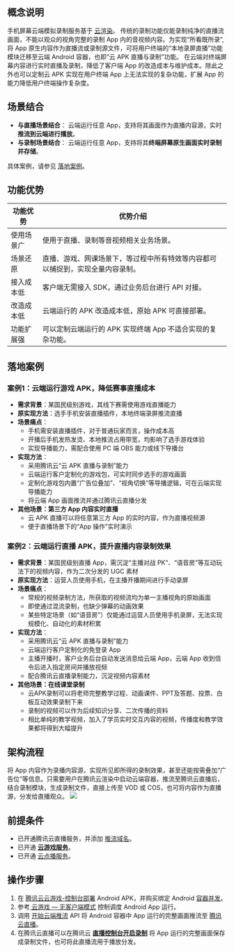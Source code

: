 ## 概念说明
手机屏幕云端模拟录制服务基于 [云渲染](https://cloud.tencent.com/document/product/1162/65422#7b5a45de-04c2-4cfc-8fcb-70bcc947a54f)。
传统的录制功能仅能录制纯净的直播流画面，不能以观众的视角完整的录制 App 内的音视频内容。为实现“所看既所录”,将 App 原生内容作为直播流或录制源文件，可将用户终端的“本地录屏直播”功能模块迁移至云端 Android 容器，也即“云 APK 直播与录制”功能。
在云端对终端屏幕内容进行实时直播及录制，降低了客户端 App 的改造成本与维护成本。除此之外也可以定制云 APK 实现在用户终端 App 上无法实现的复杂功能，扩展 App 的能力降低用户终端操作复杂度。

## 场景结合

- **与直播场景结合**：   云端运行任意 App，支持将其画面作为直播内容源，实时**推流到云端进行播放**。
- **与录制场景结合**：   云端运行任意 App，支持将其**终端屏幕原生画面实时录制并存储**。

具体案例，请参见 [落地案例](#case)。

 
## 功能优势

| 功能优势 | 优势介绍 | 
|---------|---------|
| 使用场景广 | 使用于直播、录制等音视频相关业务场景。 | 
| 场景还原 | 直播、游戏、网课场景下，等过程中所有特效等内容都可以捕捉到，实现全量内容录制。 | 
| 接入成本低 | 客户端无需接入 SDK，通过业务后台进行 API 对接。 | 
| 改造成本低 | 云端运行的 APK 改造成本低，原始 APK 可直接部署。 | 
| 功能扩展强 | 可以定制云端运行的 APK 实现终端 App 不适合实现的复杂功能。 | 


[](id:case)
## 落地案例

### 案例1：云端运行游戏 APK，降低赛事直播成本

- **需求背景**：某国民级别游戏，其线下赛需使用游戏直播能力
- **原实现方法**：选手手机安装直播插件，本地终端录屏推流直播
- **场景痛点**：
	- 手机需安装直播插件，对于普通玩家而言，操作成本高
	- 开播后手机发热发烫、本地推流占用带宽，均影响了选手游戏体验
	- 实现导播能力，需配合使用 PC 端 OBS 能力或线下导播台
- **实现方法**：
	- 采用腾讯云“云 APK 直播与录制”能力
	- 云端运行客户定制化的游戏包，可实时同步选手的游戏画面
	- 定制化游戏包内置“广告位叠加”、“视角切换”等导播逻辑，可在云端实现导播能力
	- 将云端 App 画面推流并通过腾讯云直播分发
- **其他场景：第三方 App 内容实时直播**
	- 云 APK 直播可以将任意第三方 App 的实时内容，作为直播视频源
	- 便于直播场景下的“App 操作”实时演示


### 案例2：云端运行直播 APK，提升直播内容录制效果

- **需求背景**：某国民级别直播 App，需沉淀“主播对战 PK“、“语音房”等互动玩法下的视频内容，作为二次分发的 UGC 素材
- **原实现方法**：运营人员使用手机，在主播开播期间进行手动录屏
- **场景痛点**：
	- 常规的视频录制方法，所获取的视频流均为单一主播视角的原始画面
	- 即使通过混流录制，也缺少弹幕的动画效果
	- 某些特定场景（如“语音房”）仅能通过运营人员使用手机录屏，无法实现规模化、自动化的素材积累
- **实现方法**：
	- 采用腾讯云“云 APK 直播与录制”能力
	- 云端运行客户定制化的免登录 App
	- 主播开播时，客户业务后台自动发送消息给云端 App，云端 App 收到信令后进入指定房间并播放视频
	- 配合腾讯云直播录制能力，沉淀视频内容素材
- **其他场景：在线课堂录制**
	- 云APK录制可以将老师完整教学过程、动画课件、PPT及答题、投票、白板互动效果录制下来
	- 录制的视频可以作为后续知识分享、二次传播的资料
	- 相比单纯的教学视频，加入了学员实时交互内容的视频，传播度和教学效果都将得到大幅提升

## 架构流程
将 App 内容作为录播内容源，实现所见即所得的录制效果，甚至还能按需叠加“广告位”等信息。只需要用户在腾讯云渲染中启动云端容器，推流至腾讯云直播后，结合录制模块，生成录制文件，直接上传至 VOD 或 COS，也可将内容作为直播源，分发给直播观众。
![](https://qcloudimg.tencent-cloud.cn/raw/1d44f35c1f96ba20c5c9ef7f07e1bcd4.png)
 

## 前提条件
- 已开通腾讯云直播服务，并添加 [推流域名](https://cloud.tencent.com/document/product/267/20381)。
- 已开通 [**云游戏服务**](https://cloud.tencent.com/document/product/1162)。
- 已开通 [云点播服务](https://cloud.tencent.com/document/product/266/8757#.E6.AD.A5.E9.AA.A41.EF.BC.9A.E5.BC.80.E9.80.9A.E4.BA.91.E7.82.B9.E6.92.AD)。


## 操作步骤
1. 在 [腾讯云云游戏-控制台部署](https://cloud.tencent.com/document/product/1162/64896) Android APK，并购买绑定 Android [容器并发](https://cloud.tencent.com/document/product/1162/64889)。
2. 参考[ 云游戏 — 无客户端模式](https://cloud.tencent.com/document/product/1162/65422#7b5a45de-04c2-4cfc-8fcb-70bcc947a54f) 控制调度 Android App 运行。
3. 调用 [开始云端推流](https://cloud.tencent.com/document/product/1162/67868) API 将 Android 容器中 App 运行的完整画面推流至 [腾讯云直播](https://cloud.tencent.com/document/product/267)。
4. 在腾讯云直播可以在腾讯云 [**直播控制台开启录制**](https://cloud.tencent.com/document/product/267/32739) 将 App 运行的完整画面保存成录制文件，也可将此直播流用于播放分发。
